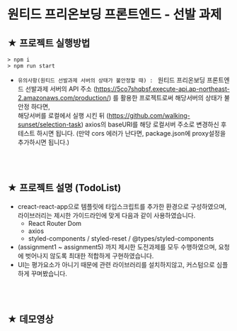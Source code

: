 # 원티드 프리온보딩 프론트엔드 - 선발 과제


## ★ 프로젝트 실행방법
```
> npm i
> npm run start
```
* `유의사항(원티드 선발과제 서버의 상태가 불안정할 때) : ` 원티드 프리온보딩 프론트엔드 선발과제 서버의 API 주소 (https://5co7shqbsf.execute-api.ap-northeast-2.amazonaws.com/production/) 를 활용한 프로젝트로써 해당서버의 상태가 불안정 하다면,    
   해당서버를 로컬에서 실행 시킨 뒤 (https://github.com/walking-sunset/selection-task) axios의 baseURI를 해당 로컬서버 주소로 변경하신 후 테스트 하시면 됩니다. (만약 cors 에러가 난다면, package.json에 proxy설정을 추가하시면 됩니다.)

</br>
</br>

## ★ 프로젝트 설명 (TodoList)
- creact-react-app으로 템플릿에 타입스크립트를 추가한 환경으로 구성하였으며, 라이브러리는 제시한 가이드라인에 맞게 다음과 같이 사용하였습니다.   
    - React Router Dom
    - axios
    - styled-components / styled-reset / @types/styled-components
- (assignment1 ~ assignment5) 까지 제시한 도전과제를 모두 수행하였으며, 요청에 벗어나지 않도록 최대한 적합하게 구현하였습니다.
- UI는 평가요소가 아니기 때문에 관련 라이브러리를 설치하지않고, 커스텀으로 심플하게 꾸며봤습니다.

</br>
</br>

## ★ 데모영상

